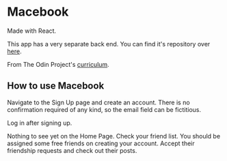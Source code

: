 # Macebook

Made with React.

This app has a very separate back end. You can find it's repository over [here](https://github.com/pudu87/Macebook-api).

From The Odin Project's [curriculum](https://www.theodinproject.com/paths/full-stack-ruby-on-rails/courses/javascript/lessons/final-project-116ff273-1e55-4055-bd7f-146c17d0ec9c).


## How to use Macebook

Navigate to the Sign Up page and create an account. There is no  confirmation required of any kind, so the email field can be fictitious.

Log in after signing up.

Nothing to see yet on the Home Page. Check your friend list. You should be assigned some free friends on creating your account. Accept their friendship requests and check out their posts.
